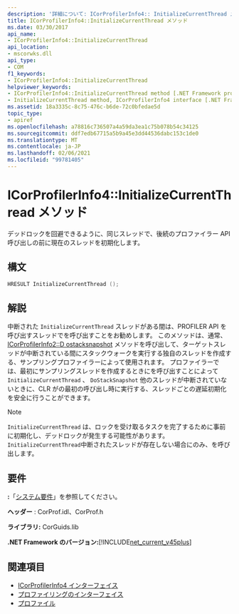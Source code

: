 ```yaml
---
description: '詳細について: ICorProfilerInfo4:: InitializeCurrentThread メソッド'
title: ICorProfilerInfo4::InitializeCurrentThread メソッド
ms.date: 03/30/2017
api_name:
- ICorProfilerInfo4::InitializeCurrentThread
api_location:
- mscorwks.dll
api_type:
- COM
f1_keywords:
- ICorProfilerInfo4::InitializeCurrentThread
helpviewer_keywords:
- ICorProfilerInfo4::InitializeCurrentThread method [.NET Framework profiling]
- InitializeCurrentThread method, ICorProfilerInfo4 interface [.NET Framework profiling]
ms.assetid: 18a3335c-8c75-476c-b6de-72c0bfedae5d
topic_type:
- apiref
ms.openlocfilehash: a78816c736507a4a59da3ea1c75b078b54c34125
ms.sourcegitcommit: ddf7edb67715a5b9a45e3dd44536dabc153c1de0
ms.translationtype: MT
ms.contentlocale: ja-JP
ms.lasthandoff: 02/06/2021
ms.locfileid: "99781405"
---
```

# <a name="icorprofilerinfo4initializecurrentthread-method"></a>ICorProfilerInfo4::InitializeCurrentThread メソッド

デッドロックを回避できるように、同じスレッドで、後続のプロファイラー API 呼び出しの前に現在のスレッドを初期化します。  
  
## <a name="syntax"></a>構文  
  
```cpp  
HRESULT InitializeCurrentThread ();  
```  
  
## <a name="remarks"></a>解説  

 中断された `InitializeCurrentThread` スレッドがある間は、PROFILER API を呼び出すスレッドでを呼び出すことをお勧めします。 このメソッドは、通常、 [ICorProfilerInfo2::D ostacksnapshot](icorprofilerinfo2-dostacksnapshot-method.md) メソッドを呼び出して、ターゲットスレッドが中断されている間にスタックウォークを実行する独自のスレッドを作成する、サンプリングプロファイラーによって使用されます。 プロファイラーでは、最初にサンプリングスレッドを作成するときにを呼び出すことによって `InitializeCurrentThread` 、 `DoStackSnapshot` 他のスレッドが中断されていないときに、CLR がの最初の呼び出し時に実行する、スレッドごとの遅延初期化を安全に行うことができます。  
  
> [!NOTE]
> `InitializeCurrentThread` は、ロックを受け取るタスクを完了するために事前に初期化し、デッドロックが発生する可能性があります。 `InitializeCurrentThread`中断されたスレッドが存在しない場合にのみ、を呼び出します。  
  
## <a name="requirements"></a>要件  

 **:**「[システム要件](../../get-started/system-requirements.md)」を参照してください。  
  
 **ヘッダー** : CorProf.idl、CorProf.h  
  
 **ライブラリ:** CorGuids.lib  
  
 **.NET Framework のバージョン:**[!INCLUDE[net_current_v45plus](../../../../includes/net-current-v45plus-md.md)]  
  
## <a name="see-also"></a>関連項目

- [ICorProfilerInfo4 インターフェイス](icorprofilerinfo4-interface.md)
- [プロファイリングのインターフェイス](profiling-interfaces.md)
- [プロファイル](index.md)
